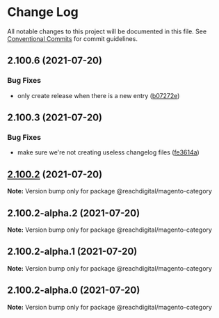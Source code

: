 # Change Log

All notable changes to this project will be documented in this file.
See [Conventional Commits](https://conventionalcommits.org) for commit guidelines.

## 2.100.6 (2021-07-20)


### Bug Fixes

* only create release when there is a new entry ([b07272e](https://github.com/ho-nl/m2-pwa/commit/b07272e4e74ee0bec3677e35ce3ee7e02231971a))





## 2.100.3 (2021-07-20)


### Bug Fixes

* make sure we're not creating useless changelog files ([fe3614a](https://github.com/ho-nl/m2-pwa/commit/fe3614a8480c7f1c68d673da2bb84805112a6643))





## [2.100.2](https://github.com/ho-nl/m2-pwa/compare/@reachdigital/magento-category@2.100.2-alpha.2...@reachdigital/magento-category@2.100.2) (2021-07-20)

**Note:** Version bump only for package @reachdigital/magento-category





## 2.100.2-alpha.2 (2021-07-20)

**Note:** Version bump only for package @reachdigital/magento-category





## 2.100.2-alpha.1 (2021-07-20)

**Note:** Version bump only for package @reachdigital/magento-category





## 2.100.2-alpha.0 (2021-07-20)

**Note:** Version bump only for package @reachdigital/magento-category
